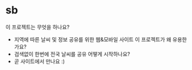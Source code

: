 # sb

이 프로젝트는 무엇을 하나요?
- 지역에 따른 날씨 및 정보 공유를 위한 웹&모바일 사이트
이 프로젝트가 왜 유용한가요?
- 검색없이 한번에 전국 날씨를 공유
어떻게 시작하나요?
- 곧 사이트에서 만나요 :) 
